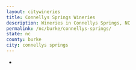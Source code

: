 ```yaml
---
layout: citywineries
title: Connellys Springs Wineries
description: Wineries in Connellys Springs, NC
permalink: /nc/burke/connellys-springs/
state: nc
county: burke
city: connellys springs
---
```

-
